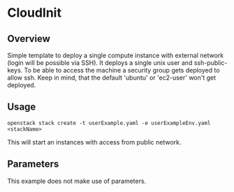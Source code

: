 # CloudInit

## Overview

Simple template to deploy a single compute instance with external network (login will be possible via SSH). It deploys a single unix user and ssh-public-keys.
To be able to access the machine a security group gets deployed to allow ssh. Keep in mind, that the default 'ubuntu' or 'ec2-user' won't get deployed.

## Usage

`openstack stack create -t userExample.yaml -e userExampleEnv.yaml <stackName>`

This will start an instances with access from public network.


## Parameters

This example does not make use of parameters.
